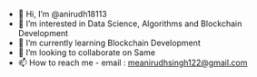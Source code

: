 - 👋 Hi, I’m @anirudh18113
- 👀 I’m interested in Data Science, Algorithms and Blockchain Development
- 🌱 I’m currently learning Blockchain Development
- 💞️ I’m looking to collaborate on Same
- 📫 How to reach me - email : meanirudhsingh122@gmail.com

<!---
anirudh18113/anirudh18113 is a ✨ special ✨ repository because its `README.md` (this file) appears on your GitHub profile.
You can click the Preview link to take a look at your changes.
--->
